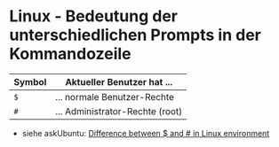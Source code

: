 # Linux - Bedeutung der unterschiedlichen Prompts in der Kommandozeile

| Symbol | Aktueller Benutzer hat ...      |
| ---    | ---                             |
| `$`    | ... normale Benutzer-Rechte     |
| `#`    | ... Administrator-Rechte (root) |


- siehe askUbuntu: [Difference between $ and # in Linux environment](https://askubuntu.com/questions/706186/difference-between-and-in-linux-environment)
